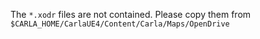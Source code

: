 The `*.xodr` files are not contained. Please copy them from `$CARLA_HOME/CarlaUE4/Content/Carla/Maps/OpenDrive`